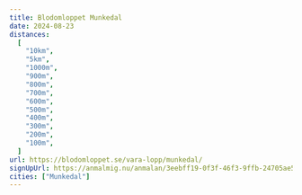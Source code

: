```yaml
---
title: Blodomloppet Munkedal
date: 2024-08-23
distances:
  [
    "10km",
    "5km",
    "1000m",
    "900m",
    "800m",
    "700m",
    "600m",
    "500m",
    "400m",
    "300m",
    "200m",
    "100m",
  ]
url: https://blodomloppet.se/vara-lopp/munkedal/
signUpUrl: https://anmalmig.nu/anmalan/3eebff19-0f3f-46f3-9ffb-24705ae5afe2/
cities: ["Munkedal"]
---
```

